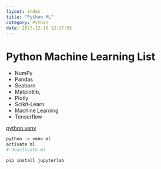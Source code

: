 ```yaml
---
layout: index
title: "Python ML"
category: Python
date: 2023-12-18 12:17:55
---
```


# Python Machine Learning List

- NumPy
- Pandas
- Seaborn
- Matplotlib,
- Plotly
- Scikit-Learn
- Machine Learning
- Tensorflow


[python venv](https://docs.python.org/zh-cn/3/library/venv.html)

```bash
python -m venv ml
activate ml
# deactivate ml

pip install jupyterlab 
```